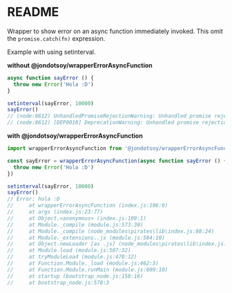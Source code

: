 # README

Wrapper to show error on an async function immediately invoked. This omit the `promise.catch(fn)` expression.

Example with using setinterval.

**without @jondotsoy/wrapperErrorAsyncFunction**

```javascript
async function sayError () {
  throw new Error('Hola :D')
}

setinterval(sayError, 10000)
sayError()
// (node:8612) UnhandledPromiseRejectionWarning: Unhandled promise rejection (rejection id: 1): Error: hola :D
// (node:8612) [DEP0018] DeprecationWarning: Unhandled promise rejections are deprecated. In the future, promise rejections that are not handled will terminate the Node.js process with a non-zero exit code.
```

**with @jondotsoy/wrapperErrorAsyncFunction**

```javascript
import wrapperErrorAsyncFunction from '@jondotsoy/wrapperErrorAsyncFunction'

const sayError = wrapperErrorAsyncFunction(async function sayError () {
  throw new Error('Hola :D')
})

setinterval(sayError, 10000)
sayError()
// Error: hola :D
//     at wrapperErrorAsyncFunction (index.js:106:9)
//     at args (index.js:23:77)
//     at Object.<anonymous> (index.js:109:1)
//     at Module._compile (module.js:573:30)
//     at Module._compile (node_modules\pirates\lib\index.js:88:24)
//     at Module._extensions..js (module.js:584:10)
//     at Object.newLoader [as .js] (node_modules\pirates\lib\index.js:93:7)
//     at Module.load (module.js:507:32)
//     at tryModuleLoad (module.js:470:12)
//     at Function.Module._load (module.js:462:3)
//     at Function.Module.runMain (module.js:609:10)
//     at startup (bootstrap_node.js:158:16)
//     at bootstrap_node.js:578:3
```
